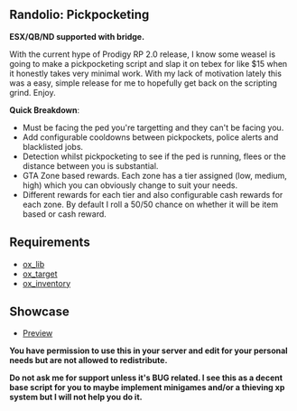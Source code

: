 ## Randolio: Pickpocketing

**ESX/QB/ND supported with bridge.**

With the current hype of Prodigy RP 2.0 release, I know some weasel is going to make a pickpocketing script and slap it on tebex for like $15 when it honestly takes very minimal work. With my lack of motivation lately this was a easy, simple release for me to hopefully get back on the scripting grind. Enjoy.

**Quick Breakdown**:

* Must be facing the ped you're targetting and they can't be facing you.
* Add configurable cooldowns between pickpockets, police alerts and blacklisted jobs.
* Detection whilst pickpocketing to see if the ped is running, flees or the distance between you is substantial.
* GTA Zone based rewards. Each zone has a tier assigned (low, medium, high) which you can obviously change to suit your needs.
* Different rewards for each tier and also configurable cash rewards for each zone. By default I roll a 50/50 chance on whether it will be item based or cash reward.

## Requirements

* [ox_lib](https://github.com/overextended/ox_lib/releases/)
* [ox_target](https://github.com/overextended/ox_target/releases/)
* [ox_inventory](https://github.com/overextended/ox_inventory/releases/)

## Showcase

* [Preview](https://streamable.com/on3tse)

**You have permission to use this in your server and edit for your personal needs but are not allowed to redistribute.**

**Do not ask me for support unless it's BUG related. I see this as a decent base script for you to maybe implement minigames and/or a thieving xp system but I will not help you do it.**